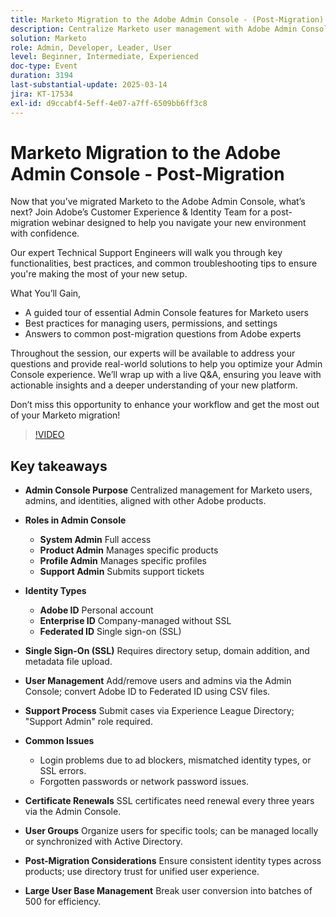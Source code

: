 ```yaml
---
title: Marketo Migration to the Adobe Admin Console - (Post-Migration)
description: Centralize Marketo user management with Adobe Admin Console. Manage roles (System, Product, Profile, Support Admins) and identity types (Adobe, Enterprise, Federated ID). Set up SSL for single sign-on, handle user management, and renew certificates every three years. Address common issues like login problems and use directory trust for a unified experience. Break large user conversions into batches of 500. Access the session recording on Adobe's Experience League page.
solution: Marketo
role: Admin, Developer, Leader, User
level: Beginner, Intermediate, Experienced
doc-type: Event
duration: 3194
last-substantial-update: 2025-03-14
jira: KT-17534
exl-id: d9ccabf4-5eff-4e07-a7ff-6509bb6ff3c8
---
```

# Marketo Migration to the Adobe Admin Console - Post-Migration


Now that you’ve migrated Marketo to the Adobe Admin Console, what’s next? Join Adobe’s Customer Experience & Identity Team for a post-migration webinar designed to help you navigate your new environment with confidence.

Our expert Technical Support Engineers will walk you through key functionalities, best practices, and common troubleshooting tips to ensure you're making the most of your new setup.

What You’ll Gain,

* A guided tour of essential Admin Console features for Marketo users
* Best practices for managing users, permissions, and settings
* Answers to common post-migration questions from Adobe experts

Throughout the session, our experts will be available to address your questions and provide real-world solutions to help you optimize your Admin Console experience. We’ll wrap up with a live Q&A, ensuring you leave with actionable insights and a deeper understanding of your new platform.

Don’t miss this opportunity to enhance your workflow and get the most out of your Marketo migration!

>[!VIDEO](https://video.tv.adobe.com/v/3451635/?learn=on&enablevpops)

## Key takeaways

* **Admin Console Purpose** Centralized management for Marketo users, admins, and identities, aligned with other Adobe products.

* **Roles in Admin Console**

  * **System Admin** Full access
  * **Product Admin** Manages specific products
  * **Profile Admin** Manages specific profiles
  * **Support Admin** Submits support tickets

* **Identity Types**

  * **Adobe ID** Personal account
  * **Enterprise ID** Company-managed without SSL
  * **Federated ID** Single sign-on (SSL)

* **Single Sign-On (SSL)** Requires directory setup, domain addition, and metadata file upload.

* **User Management** Add/remove users and admins via the Admin Console; convert Adobe ID to Federated ID using CSV files.

* **Support Process** Submit cases via Experience League Directory; "Support Admin" role required.

* **Common Issues**

  * Login problems due to ad blockers, mismatched identity types, or SSL errors.
  * Forgotten passwords or network password issues.

* **Certificate Renewals** SSL certificates need renewal every three years via the Admin Console.

* **User Groups** Organize users for specific tools; can be managed locally or synchronized with Active Directory.

* **Post-Migration Considerations** Ensure consistent identity types across products; use directory trust for unified user experience.

* **Large User Base Management** Break user conversion into batches of 500 for efficiency.
